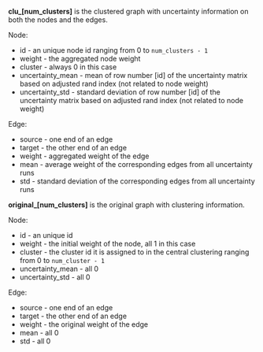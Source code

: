**clu_[num_clusters]** is the clustered graph with uncertainty information on both the nodes and the edges.

Node:

+ id - an unique node id ranging from 0 to `num_clusters - 1`
+ weight - the aggregated node weight
+ cluster - always 0 in this case
+ uncertainty_mean - mean of row number [id] of the uncertainty matrix based on adjusted rand index (not related to node weight)
+ uncertainty_std - standard deviation of row number [id] of the uncertainty matrix based on adjusted rand index (not related to node weight)

Edge:

+ source - one end of an edge
+ target - the other end of an edge
+ weight - aggregated weight of the edge
+ mean - average weight of the corresponding edges from all uncertainty runs
+ std - standard deviation of the corresponding edges from all uncertainty runs

**original_[num_clusters]** is the original graph with clustering information.

Node:

+ id - an unique id
+ weight - the initial weight of the node, all 1 in this case
+ cluster - the cluster id it is assigned to in the central clustering ranging from 0 to `num_cluster - 1`
+ uncertainty_mean - all 0
+ uncertainty_std - all 0

Edge:

+ source - one end of an edge
+ target - the other end of an edge
+ weight - the original weight of the edge
+ mean - all 0
+ std - all 0